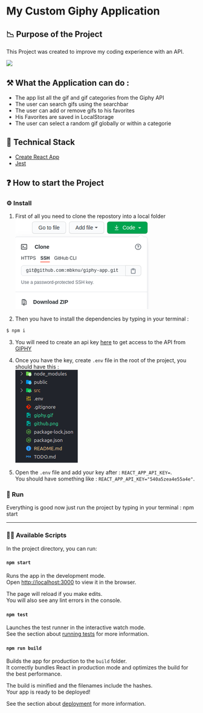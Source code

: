 # My Custom Giphy Application

## 📉 Purpose of the Project

This Project was created to improve my coding experience with an API.

![](giphy-gif.gif)

## ⚒ What the Application can do :

- The app list all the gif and gif categories from the Giphy API
- The user can search gifs using the searchbar
- The user can add or remove gifs to his favorites
- His Favorites are saved in LocalStorage
- The user can select a random gif globally or within a categorie

## 🦾 Technical Stack

- [Create React App](https://github.com/facebook/create-react-app)
- [Jest](https://jestjs.io/)

## ❓ How to start the Project

### ⚙️ Install

1. First of all you need to clone the repostory into a local folder  
   ![Screenshot](github.png)

2. Then you have to install the dependencies by typing in your terminal :

```sh
$ npm i
```

3. You will need to create an api key [here](https://support.giphy.com/hc/en-us/articles/360020283431-Request-A-GIPHY-API-Key) to get access to the API from [GIPHY](https://giphy.com/)

4. Once you have the key, create `.env` file in the root of the project, you should have this :  
   ![Screenshot](env.png)

5. Open the `.env` file and add your key after : `REACT_APP_API_KEY=`.  
   You should have something like : `REACT_APP_API_KEY="540a5zea4e55a4e"`.

### 🚀 Run

Everything is good now just run the project by typing in your terminal : npm start

---

### 👨‍💻 Available Scripts

In the project directory, you can run:

#### `npm start`

Runs the app in the development mode.  
Open [http://localhost:3000](http://localhost:3000) to view it in the browser.

The page will reload if you make edits.  
You will also see any lint errors in the console.

#### `npm test`

Launches the test runner in the interactive watch mode.  
See the section about [running tests](https://facebook.github.io/create-react-app/docs/running-tests) for more information.

#### `npm run build`

Builds the app for production to the `build` folder.  
It correctly bundles React in production mode and optimizes the build for the best performance.

The build is minified and the filenames include the hashes.  
Your app is ready to be deployed!

See the section about [deployment](https://facebook.github.io/create-react-app/docs/deployment) for more information.